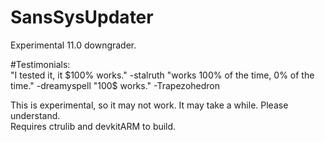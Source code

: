 # SansSysUpdater
Experimental 11.0 downgrader.

#Testimonials:     
"I tested it, it $100% works." -stalruth     
"works 100% of the time, 0% of the time." -dreamyspell     
"100$ works." -Trapezohedron     
     
This is experimental, so it may not work. It may take a while. Please understand.     
Requires ctrulib and devkitARM to build.
